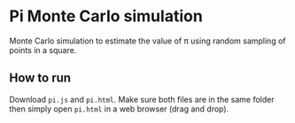 # Pi Monte Carlo simulation

Monte Carlo simulation to estimate the value of π using random sampling of points in a square.

## How to run

Download `pi.js` and `pi.html`. Make sure both files are in the same folder then simply open `pi.html` in a web browser (drag and drop).
